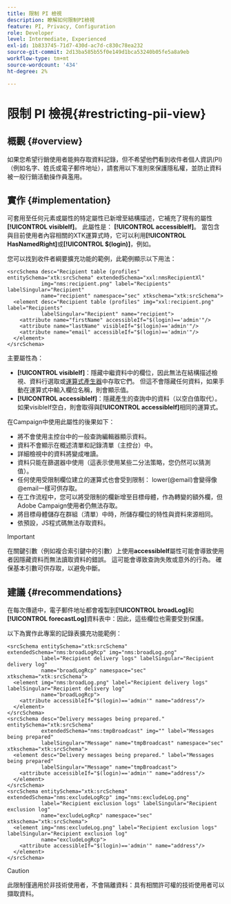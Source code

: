 ```yaml
---
title: 限制 PI 檢視
description: 瞭解如何限制PI檢視
feature: PI, Privacy, Configuration
role: Developer
level: Intermediate, Experienced
exl-id: 1b833745-71d7-430d-ac7d-c830c78ea232
source-git-commit: 2d13ba585b55f0e149d1bca53240b05fe5a8a9eb
workflow-type: tm+mt
source-wordcount: '434'
ht-degree: 2%

---
```


# 限制 PI 檢視{#restricting-pii-view}

## 概觀 {#overview}

如果您希望行銷使用者能夠存取資料記錄，但不希望他們看到收件者個人資訊(PI) （例如名字、姓氏或電子郵件地址），請套用以下准則來保護隱私權，並防止資料被一般行銷活動操作員濫用。

## 實作 {#implementation}

可套用至任何元素或屬性的特定屬性已新增至結構描述，它補充了現有的屬性&#x200B;**[!UICONTROL visibleIf]**。 此屬性是： **[!UICONTROL accessibleIf]**。 當包含與目前使用者內容相關的XTK運算式時，它可以利用&#x200B;**[!UICONTROL HasNamedRight]**&#x200B;或&#x200B;**[!UICONTROL $(login)]**，例如。

您可以找到收件者綱要擴充功能的範例，此範例顯示以下用法：

```
<srcSchema desc="Recipient table (profiles" entitySchema="xtk:srcSchema" extendedSchema="xxl:nmsRecipientXl"
           img="nms:recipient.png" label="Recipients" labelSingular="Recipient"
           name="recipient" namespace="sec" xtkschema="xtk:srcSchema">
  <element desc="Recipient table (profiles" img="xxl:recipient.png" label="Recipients"
           labelSingular="Recipient" name="recipient">
    <attribute name="firstName" accessibleIf="$(login)=='admin'"/>
    <attribute name="lastName" visibleIf="$(login)=='admin'"/>
    <attribute name="email" accessibleIf="$(login)=='admin'"/>
  </element>
</srcSchema>
```

主要屬性為：

* **[!UICONTROL visibleIf]**：隱藏中繼資料中的欄位，因此無法在結構描述檢視、資料行選取或[運算式產生器](../../v8/start/filter-conditions.md#list-of-functions)中存取它們。 但這不會隱藏任何資料，如果手動在運算式中輸入欄位名稱，則會顯示值。
* **[!UICONTROL accessibleIf]**：隱藏產生的查詢中的資料（以空白值取代）。 如果visibleIf空白，則會取得與&#x200B;**[!UICONTROL accessibleIf]**&#x200B;相同的運算式。

在Campaign中使用此屬性的後果如下：

* 將不會使用主控台中的一般查詢編輯器顯示資料。
* 資料不會顯示在概述清單和記錄清單（主控台）中。
* 詳細檢視中的資料將變成唯讀。
* 資料只能在篩選器中使用（這表示使用某些二分法策略，您仍然可以猜測值）。
* 任何使用受限制欄位建立的運算式也會受到限制： lower(@email)會變得像@email一樣可供存取。
* 在工作流程中，您可以將受限制的欄新增至目標母體，作為轉變的額外欄，但Adobe Campaign使用者仍無法存取。
* 將目標母體儲存在群組（清單）中時，所儲存欄位的特性與資料來源相同。
* 依預設，JS程式碼無法存取資料。

>[!IMPORTANT]
>
>在關鍵引數（例如複合索引鍵中的引數）上使用&#x200B;**accessibleIf**&#x200B;屬性可能會導致使用者因隱藏資料而無法讀取資料的錯誤。 這可能會導致查詢失敗或意外的行為。 確保基本引數可供存取，以避免中斷。

## 建議 {#recommendations}

在每次傳遞中，電子郵件地址都會複製到&#x200B;**[!UICONTROL broadLog]**&#x200B;和&#x200B;**[!UICONTROL forecastLog]**&#x200B;資料表中：因此，這些欄位也需要受到保護。

以下為實作此專案的記錄表擴充功能範例：

```
<srcSchema entitySchema="xtk:srcSchema" extendedSchema="nms:broadLogRcp" img="nms:broadLog.png"
           label="Recipient delivery logs" labelSingular="Recipient delivery log"
           name="broadLogRcp" namespace="sec" xtkschema="xtk:srcSchema">
  <element img="nms:broadLog.png" label="Recipient delivery logs" labelSingular="Recipient delivery log"
           name="broadLogRcp">
    <attribute accessibleIf="$(login)=='admin'" name="address"/>
  </element>
</srcSchema>
<srcSchema desc="Delivery messages being prepared." entitySchema="xtk:srcSchema"
           extendedSchema="nms:tmpBroadcast" img="" label="Messages being prepared"
           labelSingular="Message" name="tmpBroadcast" namespace="sec" xtkschema="xtk:srcSchema">
  <element desc="Delivery messages being prepared." label="Messages being prepared"
           labelSingular="Message" name="tmpBroadcast">
    <attribute accessibleIf="$(login)=='admin'" name="address"/>
  </element>
</srcSchema>
<srcSchema entitySchema="xtk:srcSchema" extendedSchema="nms:excludeLogRcp" img="nms:excludeLog.png"
           label="Recipient exclusion logs" labelSingular="Recipient exclusion log"
           name="excludeLogRcp" namespace="sec" xtkschema="xtk:srcSchema">
  <element img="nms:excludeLog.png" label="Recipient exclusion logs" labelSingular="Recipient exclusion log"
           name="excludeLogRcp">
    <attribute accessibleIf="$(login)=='admin'" name="address"/>
  </element>
</srcSchema>
```

>[!CAUTION]
>
>此限制僅適用於非技術使用者，不會隔離資料：具有相關許可權的技術使用者可以擷取資料。
